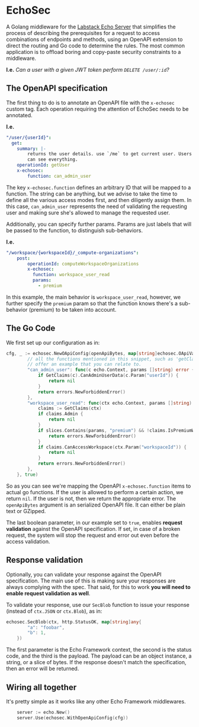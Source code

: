 # EchoSec
A Golang middleware for the [Labstack Echo Server](https://echo.labstack.com/) that simplifies the process of describing
the prerequisites for a request to access combinations of endpoints and methods, using an OpenAPI extension to direct
the routing and Go code to determine the rules. The most common application is to offload boring and copy-paste
security constraints to a middleware.

**I.e.** *Can a user with a given JWT token perform `DELETE /user/:id`?*

## The OpenAPI specification
The first thing to do is to annotate an OpenAPI file with the `x-echosec` custom tag. Each operation requiring the
attention of EchoSec needs to be annotated.

**I.e.** 
```yaml
"/user/{userId}":
  get:
    summary: |-
        returns the user details. use `/me` to get current user. Users can only fetch their own details, admins, instead,
        can see everything.
    operationId: getUser
    x-echosec:
        function: can_admin_user
```
The key `x-echosec.function` defines an arbitrary ID that will be mapped to a function. The string can be anything,
but we advise to take the time to define all the various access modes first, and then diligently assign them.
In this case, `can_admin_user` represents the need of validating the requesting user and making sure she's allowed
to manage the requested user.

Additionally, you can specify further params. Params are just labels that will be passed to the function, to distinguish
sub-behaviors.

**I.e.**
```yaml
"/workspace/{workspaceId}/_compute-organizations":
    post:
        operationId: computeWorkspaceOrganizations
        x-echosec:
          function: workspace_user_read
          params:
            - premium
```
In this example, the main behavior is `workspace_user_read`, however, we further specify the `premium` param so that
the function knows there's a sub-behavior (premium) to be taken into account.

## The Go Code
We first set up our configuration as in:
```go
cfg, _ := echosec.NewOApiConfig(openApiBytes, map[string]echosec.OApiValidationFunc{
        // all the functions mentioned in this snippet, such as 'getClaims' are fictitious and presented to 
        // offer an example that you can relate to.
        "can_admin_user": func(c echo.Context, params []string) error {
            if GetClaims(c).CanAdminUserData(c.Param("userId")) {
                return nil
            }
            return errors.NewForbiddenError()
        },
        "workspace_user_read": func(ctx echo.Context, params []string) error {
            claims := GetClaims(ctx)
            if claims.Admin {
                return nil
            }
            if slices.Contains(params, "premium") && !claims.IsPremiumWorkspace(ctx.Param("workspaceId")) {
                return errors.NewForbiddenError()
            }
            if claims.CanAccessWorkspace(ctx.Param("workspaceId")) {
                return nil
            }
            return errors.NewForbiddenError()
        },
    }, true)
```
So as you can see we're mapping the OpenAPI `x-echosec.function` items to actual go functions. If the user is allowed
to perform a certain action, we return `nil`. If the user is not, then we return the appropriate error.
The `openApiBytes` argument is an serialized OpenAPI file. It can either be plain text or GZipped.

The last boolean parameter, in our example set to `true`, enables **request validation** against the OpenAPI
specification. If set, in case of a broken request, the system will stop the request and error out even before
the access validation.


## Response validation
Optionally, you can validate your response against the OpenAPI specification. The main use of this is making sure
your responses are always complying with the spec.
That said, for this to work **you will need to enable request validation as well**.

To validate your response, use our `SecBlob` function to issue your response (instead of `ctx.JSON` or `ctx.Blob`),
as in:
```go
echosec.SecBlob(ctx, http.StatusOK, map[string]any{
		"a": "foobar",
		"b": 1,
	})
```
The first parameter is the Echo Framework context, the second is the status code, and the third is the payload.
The payload can be an object instance, a string, or a slice of bytes. If the response doesn't match the specification,
then an error will be returned.

## Wiring all together
It's pretty simple as it works like any other Echo Framework middlewares.
```go
    server := echo.New()
    server.Use(echosec.WithOpenApiConfig(cfg))
```